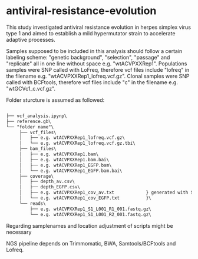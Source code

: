 # antiviral-resistance-evolution
This study investigated antiviral resistance evolution in herpes simplex virus type 1 and aimed to establish a mild hypermutator strain to accelerate adaptive processes.

Samples supposed to be included in this analysis should follow a certain labeling scheme: "genetic background", "selection", "passage" and "replicate" all in one line without space e.g. "wtACVPXXRep1". Populations samples were SNP called with LoFreq, therefore vcf files include "lofreq" in the filename e.g. "wtACVPXXRep1_lofreq.vcf.gz". Clonal samples were SNP called with BCFtools, therefore vcf files include "c" in the filename e.g. "wtGCVc1_c.vcf.gz".

Folder sturcture is assumed as followed:
```md

├── vcf_analysis.ipynp\
├── reference.gb\
└── "folder name"\
     ├── vcf_files\
     │   ├── e.g. wtACVPXXRep1_lofreq.vcf.gz\
     │   └── e.g. wtACVPXXRep1_lofreq.vcf.gz.tbi\
     ├── bam_files\
     │   ├── e.g. wtACVPXXRep1.bam\
     │   ├── e.g. wtACVPXXRep1.bam.bai\
     │   ├── e.g. wtACVPXXRep1_EGFP.bam\
     │   └── e.g. wtACVPXXRep1_EGFP.bam.bai\
     ├── coverage\
     │   ├── depth_av.csv\
     │   ├── depth_EGFP.csv\
     │   ├── e.g. wtACVPXXRep1_cov_av.txt            } generated with Samtools depth commmand\
     │   └── e.g. wtACVPXXRep1_cov_EGFP.txt          }\
     └── reads\
         ├── e.g. wtACVPXXRep1_S1_L001_R1_001.fastq.gz\
         └── e.g. wtACVPXXRep1_S1_L001_R2_001.fastq.gz\
```
Regarding samplenames and location adjustment of scripts might be necessary


NGS pipeline depends on Trimmomatic, BWA, Samtools/BCFtools and Lofreq.
